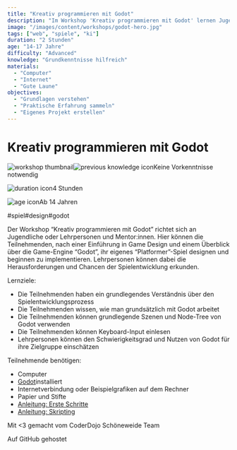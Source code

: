 ```yaml
---
title: "Kreativ programmieren mit Godot"
description: "Im Workshop 'Kreativ programmieren mit Godot' lernen Jugendliche und Lehrpersonen die Grundlagen des Game Designs und erstellen ihr eigenes 'Platformer'-Spiel. Keine Vorkenntnisse nötig."
image: "/images/content/workshops/godot-hero.jpg"
tags: ["web", "spiele", "ki"]
duration: "2 Stunden"
age: "14-17 Jahre"
difficulty: "Advanced"
knowledge: "Grundkenntnisse hilfreich"
materials:
  - "Computer"
  - "Internet"
  - "Gute Laune"
objectives:
  - "Grundlagen verstehen"
  - "Praktische Erfahrung sammeln"
  - "Eigenes Projekt erstellen"
---
```


# Kreativ programmieren mit Godot

![workshop thumbnail](/de/workshops/godot/godot.png)![previous knowledge icon](/images/knowledge.svg)Keine Vorkenntnisse notwendig

![duration icon](/images/clock.svg)4 Stunden

![age icon](/images/user.svg)Ab 14 Jahren

#spiel#design#godot

Der Workshop “Kreativ programmieren mit Godot” richtet sich an Jugendliche oder Lehrpersonen und Mentor:innen. Hier können die Teilnehmenden, nach einer Einführung in Game Design und einem Überblick über die Game-Engine “Godot”, ihr eigenes “Platformer”-Spiel designen und beginnen zu implementieren. Lehrpersonen können dabei die Herausforderungen und Chancen der Spielentwicklung erkunden.

Lernziele:

- Die Teilnehmenden haben ein grundlegendes Verständnis über den Spielentwicklungsprozess
- Die Teilnehmenden wissen, wie man grundsätzlich mit Godot arbeitet
- Die Teilnehmenden können grundlegende Szenen und Node-Tree von Godot verwenden
- Die Teilnehmenden können Keyboard-Input einlesen
- Lehrpersonen können den Schwierigkeitsgrad und Nutzen von Godot für ihre Zielgruppe einschätzen

Teilnehmende benötigen:

- Computer
- [Godot](https://godotengine.org/)installiert
- Internetverbindung oder Beispielgrafiken auf dem Rechner
- Papier und Stifte
- [Anleitung: Erste Schritte](https://coderdojo-schoeneweide.github.io/docs/anleitung-godot-erste-schritte.pdf)
- [Anleitung: Skripting](https://coderdojo-schoeneweide.github.io/docs/anleitung-godot-skripting.pdf)

Mit <3 gemacht vom CoderDojo Schöneweide Team

Auf GitHub gehostet

